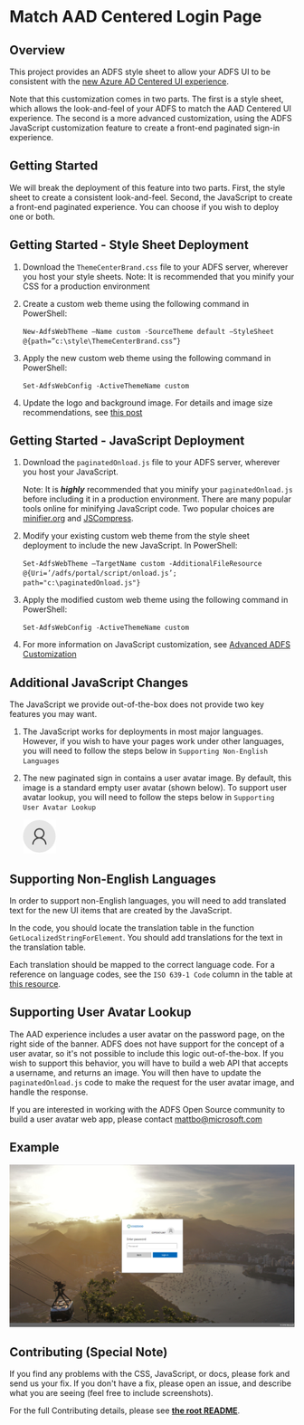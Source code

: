 # Match AAD Centered Login Page 

## Overview

This project provides an ADFS style sheet to allow your ADFS UI to be consistent with the [new Azure AD Centered UI experience](https://cloudblogs.microsoft.com/enterprisemobility/2017/08/02/the-new-azure-ad-signin-experience-is-now-in-public-preview/). 

Note that this customization comes in two parts. The first is a style sheet, which allows the look-and-feel of your ADFS to match the AAD Centered UI experience. The second is a more advanced customization, using the ADFS JavaScript customization feature to create a front-end paginated sign-in experience.  

## Getting Started 

We will break the deployment of this feature into two parts. First, the style sheet to create a consistent look-and-feel. Second, the JavaScript to create a front-end paginated experience. You can choose if you wish to deploy one or both. 

## Getting Started - Style Sheet Deployment 

1. Download the ```ThemeCenterBrand.css``` file to your ADFS server, wherever you host your style sheets.
    Note: It is recommended that you minify your CSS for a production environment  

2. Create a custom web theme using the following command in PowerShell: 

    ```New-AdfsWebTheme –Name custom -SourceTheme default –StyleSheet @{path=”c:\style\ThemeCenterBrand.css”}```

3. Apply the new custom web theme using the following command in PowerShell:

    ```Set-AdfsWebConfig -ActiveThemeName custom```

4. Update the logo and background image. For details and image size recommendations, see [this post](https://docs.microsoft.com/en-us/windows-server/identity/ad-fs/operations/azure-ux-web-theme-in-ad-fs)

## Getting Started - JavaScript Deployment 

1. Download the ```paginatedOnload.js``` file to your ADFS server, wherever you host your JavaScript. 
    
    Note: It is *__highly__* recommended that you minify your ```paginatedOnload.js``` before including it in a production environment. There are many popular tools online 
    for minifying JavaScript code. Two popular choices are [minifier.org](http://www.minifier.org/) and [JSCompress](https://jscompress.com/).

2. Modify your existing custom web theme from the style sheet deployment to include the new JavaScript. In PowerShell: 

    ```Set-AdfsWebTheme –TargetName custom -AdditionalFileResource @{Uri=’/adfs/portal/script/onload.js’; path="c:\paginatedOnload.js"}```

4. Apply the modified custom web theme using the following command in PowerShell: 

    ```Set-AdfsWebConfig -ActiveThemeName custom```

5. For more information on JavaScript customization, see [Advanced ADFS Customization](https://docs.microsoft.com/en-us/windows-server/identity/ad-fs/operations/advanced-customization-of-ad-fs-sign-in-pages)

## Additional JavaScript Changes 

The JavaScript we provide out-of-the-box does not provide two key features you may want. 

1. The JavaScript works for deployments in most major languages. However, if you wish to have your pages work under other languages, you will need to follow the steps below in ```Supporting Non-English Languages```

2. The new paginated sign in contains a user avatar image. By default, this image is a standard empty user avatar (shown below). To support user avatar lookup, you will need to follow the steps below in ```Supporting User Avatar Lookup``` 

    ![Empty User](./images/empty_user.png)

## Supporting Non-English Languages 

In order to support non-English languages, you will need to add translated text for the new UI items that are created by the JavaScript. 

In the code, you should locate the translation table in the function ```GetLocalizedStringForElement```. You should add translations for the text in the translation table. 

Each translation should be mapped to the correct language code. For a reference on language codes, see the ```ISO 639-1 Code``` column in the table at [this resource](https://www.loc.gov/standards/iso639-2/php/code_list.php).

## Supporting User Avatar Lookup 

The AAD experience includes a user avatar on the password page, on the right side of the banner. ADFS does not have support for the concept of a user avatar, so it's not possible to include this logic out-of-the-box. If you wish to support this behavior, you will have to build a web API that accepts a username, and returns an image. You will then have to update the ```paginatedOnload.js``` code to make the request for the user avatar image, and handle the response. 

If you are interested in working with the ADFS Open Source community to build a user avatar web app, please contact mattbo@microsoft.com 

## Example

![Login Screenshot](./images/screenshot_paginated.png)

## Contributing (Special Note)

If you find any problems with the CSS, JavaScript, or docs, please fork and send us your fix. If you don't 
have a fix, please open an issue, and describe what you are seeing (feel free to include screenshots).

For the full Contributing details, please see __[the root README](../README.md)__.